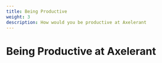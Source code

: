 ```yaml
---
title: Being Productive
weight: 3
description: How would you be productive at Axelerant
---
```


# Being Productive at Axelerant
